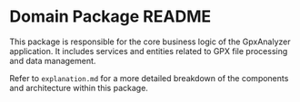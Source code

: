 # Domain Package README

This package is responsible for the core business logic of the GpxAnalyzer application. It includes services and entities related to GPX file processing and data management.

Refer to `explanation.md` for a more detailed breakdown of the components and architecture within this package. 